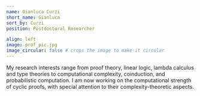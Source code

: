 ```yaml
---
name: Gianluca Curzi 
short_name: Gianluca
sort_by: Curzi
position: Postdoctoral Researcher

align: left
image: prof_pic.jpg
image_circular: false # crops the image to make it circular
---
```

My research interests range from proof theory, linear logic, lambda calculus and type theories to computational complexity, coinduction, and probabilistic computation. I am now working on the computational strength of cyclic proofs, with special attention to their complexity-theoretic aspects.